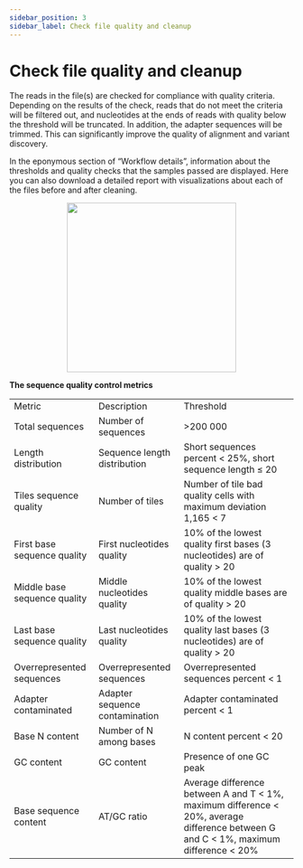 ```yaml
---
sidebar_position: 3
sidebar_label: Check file quality and cleanup
---
```


# Check file quality and cleanup

The reads in the file(s) are checked for compliance with quality criteria. Depending on the results of the check, reads that do not meet the criteria will be filtered out, and nucleotides at the ends of reads with quality below the threshold will be truncated. In addition, the adapter sequences will be trimmed. This can significantly improve the quality of alignment and variant discovery.

In the eponymous section of “Workflow details”, information about the thresholds and quality checks that the samples passed are displayed. Here you can also download a detailed report with visualizations about each of the files before and after cleaning.

<p align="center">
<img src={require('/img/eng/20-quality-control-report.png').default} width="300"/>
</p>

**The sequence quality control metrics**

<table>
  <tr>
   <td>Metric
   </td>
   <td>Description
   </td>
   <td>Threshold
   </td>
  </tr>
  <tr>
   <td>Total sequences
   </td>
   <td>Number of sequences
   </td>
   <td>>200 000
   </td>
  </tr>
  <tr>
   <td>Length distribution
   </td>
   <td>Sequence length distribution
   </td>
   <td>Short sequences percent &lt; 25%, short sequence length ≤ 20
   </td>
  </tr>
  <tr>
   <td>Tiles sequence quality
   </td>
   <td>Number of tiles
   </td>
   <td>Number of tile bad quality cells with maximum deviation 1,165 &lt; 7
   </td>
  </tr>
  <tr>
   <td>First base sequence quality
   </td>
   <td>First nucleotides quality
   </td>
   <td>10% of the lowest quality first bases (3 nucleotides) are of quality > 20
   </td>
  </tr>
  <tr>
   <td>Middle base sequence quality
   </td>
   <td>Middle nucleotides quality
   </td>
   <td>10% of the lowest quality middle bases are of quality > 20
   </td>
  </tr>
  <tr>
   <td>Last base sequence quality
   </td>
   <td>Last nucleotides quality
   </td>
   <td>10% of the lowest quality last bases (3 nucleotides) are of quality > 20
   </td>
  </tr>
  <tr>
   <td>Overrepresented sequences
   </td>
   <td>Overrepresented sequences
   </td>
   <td>Overrepresented sequences percent &lt; 1
   </td>
  </tr>
  <tr>
   <td>Adapter contaminated
   </td>
   <td>Adapter sequence contamination
   </td>
   <td>Adapter contaminated percent &lt; 1
   </td>
  </tr>
  <tr>
   <td>Base N content
   </td>
   <td>Number of N among bases
   </td>
   <td>N content percent &lt; 20
   </td>
  </tr>
  <tr>
   <td>GC content
   </td>
   <td>GC content
   </td>
   <td>Presence of one GC peak
   </td>
  </tr>
  <tr>
   <td>Base sequence content
   </td>
   <td>AT/GC ratio
   </td>
   <td>Average difference between A and T &lt; 1%, maximum difference &lt; 20%, average difference between G and C &lt; 1%, maximum difference &lt; 20%
   </td>
  </tr>
</table>
